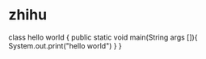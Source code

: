 # zhihu
class hello world {
	public static void main(String args []){
		System.out.print("hello world")
	}
}